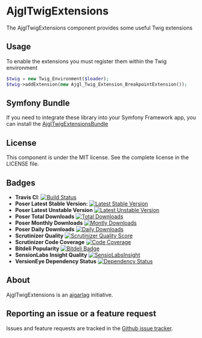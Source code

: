 AjglTwigExtensions
==================

The AjglTwigExtensions component provides some useful Twig extensions


Usage
-----

To enable the extensions you must register them within the Twig environment
```php
$twig = new Twig_Environment($loader);
$twig->addExtension(new Ajgl_Twig_Extension_BreakpointExtension());
```


Symfony Bundle
--------------

If you need to integrate these library into your Symfony Framework app, you
can install the [AjglTwigExtensionsBundle](https://github.com/ajgarlag/AjglTwigExtensionsBundle)


License
-------

This component is under the MIT license. See the complete license in the LICENSE file.


Badges
------

* **Travis CI**: [![Build Status](https://travis-ci.org/ajgarlag/AjglTwigExtensions.png?branch=master)](https://travis-ci.org/ajgarlag/AjglTwigExtensions)
* **Poser Latest Stable Version:** [![Latest Stable Version](https://poser.pugx.org/ajgl/twig-extensions/v/stable.png)](https://packagist.org/packages/ajgl/twig-extensions)
* **Poser Latest Unstable Version** [![Latest Unstable Version](https://poser.pugx.org/ajgl/twig-extensions/v/unstable.png)](https://packagist.org/packages/ajgl/twig-extensions)
* **Poser Total Downloads** [![Total Downloads](https://poser.pugx.org/ajgl/twig-extensions/downloads.png)](https://packagist.org/packages/ajgl/twig-extensions)
* **Poser Monthly Downloads** [![Montly Downloads](https://poser.pugx.org/ajgl/twig-extensions/d/monthly.png)](https://packagist.org/packages/ajgl/twig-extensions)
* **Poser Daily Downloads** [![Daily Downloads](https://poser.pugx.org/ajgl/twig-extensions/d/daily.png)](https://packagist.org/packages/ajgl/twig-extensions)
* **Scrutinizer Quality** [![Scrutinizer Quality Score](https://scrutinizer-ci.com/g/ajgarlag/AjglTwigExtensions/badges/quality-score.png?s=b2cfc16f420e6ddfcba8de2ebf0b92064c7f67c9)](https://scrutinizer-ci.com/g/ajgarlag/AjglTwigExtensions/)
* **Scrutinizer Code Coverage** [![Code Coverage](https://scrutinizer-ci.com/g/ajgarlag/AjglTwigExtensions/badges/coverage.png?s=a83464435f451ad65c69f1982041ed37bdb77818)](https://scrutinizer-ci.com/g/ajgarlag/AjglTwigExtensions/)
* **Bitdeli Popularity** [![Bitdeli Badge](https://d2weczhvl823v0.cloudfront.net/ajgarlag/ajgltwigextensions/trend.png)](https://bitdeli.com/free "Bitdeli Badge")
* **SensionLabs Insight Quality** [![SensioLabsInsight](https://insight.sensiolabs.com/projects/864335f1-a717-4157-8e58-f80af8949681/mini.png)](https://insight.sensiolabs.com/projects/864335f1-a717-4157-8e58-f80af8949681)
* **VersionEye Dependency Status** [![Dependency Status](https://www.versioneye.com/php/ajgl:twig-extensions/dev-master/badge.png)](https://www.versioneye.com/php/ajgl:twig-extensions/dev-master)


About
-----

AjglTwigExtensions is an [ajgarlag](http://aj.garcialagar.es) initiative.


Reporting an issue or a feature request
---------------------------------------

Issues and feature requests are tracked in the [Github issue tracker](https://github.com/ajgarlag/AjglTwigExtensions/issues).
